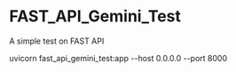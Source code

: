 # FAST_API_Gemini_Test
A simple test on FAST API

uvicorn fast_api_gemini_test:app --host 0.0.0.0 --port 8000